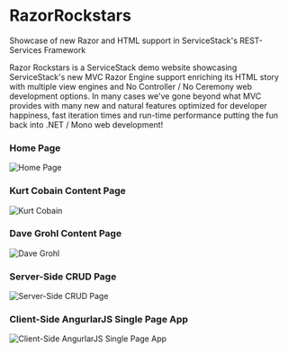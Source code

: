 RazorRockstars
==============

Showcase of new Razor and HTML support in ServiceStack's REST-Services Framework

Razor Rockstars is a ServiceStack demo website showcasing ServiceStack's new MVC Razor Engine support enriching 
its HTML story with multiple view engines and No Controller / No Ceremony web development options. 
In many cases we've gone beyond what MVC provides with many new and natural features optimized for developer 
happiness, fast iteration times and run-time performance putting the fun back into .NET / Mono web development!

### Home Page 
![Home Page](http://www.servicestack.net/files/rockstars-01.png)

### Kurt Cobain Content Page
![Kurt Cobain](http://www.servicestack.net/files/rockstars-02.png)

### Dave Grohl Content Page
![Dave Grohl](http://www.servicestack.net/files/rockstars-03.png)

### Server-Side CRUD Page
![Server-Side CRUD Page](http://www.servicestack.net/files/rockstars-04.png)

### Client-Side AngurlarJS Single Page App
![Client-Side AngurlarJS Single Page App](http://www.servicestack.net/files/rockstars-05.png)

